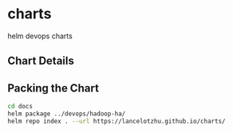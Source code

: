 # charts
helm devops charts

## Chart Details

## Packing the Chart

```bash
cd docs
helm package ../devops/hadoop-ha/
helm repo index . --url https://lancelotzhu.github.io/charts/
```